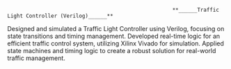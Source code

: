                                                          **______Traffic Light Controller (Verilog)______**
Designed and simulated a Traffic Light Controller using Verilog, focusing on state transitions and timing management. Developed real-time logic for an efficient traffic control system, utilizing Xilinx Vivado for simulation. Applied state machines and timing logic to create a robust solution for real-world traffic management.
